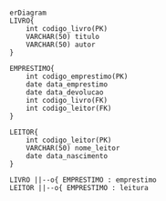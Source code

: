 <!-- Uma biblioteca deseja organizar seu sistema de empréstimo de livros. Cada livro disponível na biblioteca possui um identificador único, chamado de Código do Livro, além de um título e um autor. Os leitores que são as pessoas que podem pegar livros emprestados, também possuem um identificador único, chamado de Código do Leitor, bem como um nome e uma data de nascimento."

Os empréstimos representam o ato de um leitor pegar um livro emprestado e possuem um identificador único, chamado de Código do Empréstimo, além de duas datas: a Data do Empréstimo e a Data de Devolução. Um leitor pode pegar emprestado vários livros ao longo do tempo, mas cada livro pode ser emprestado a apenas um leitor de cada vez. 
-->


```mermaid

erDiagram
LIVRO{
    int codigo_livro(PK)
    VARCHAR(50) titulo
    VARCHAR(50) autor
}

EMPRESTIMO{
    int codigo_emprestimo(PK)
    date data_emprestimo
    date data_devolucao
    int codigo_livro(FK)
    int codigo_leitor(FK)
}

LEITOR{
    int codigo_leitor(PK)
    VARCHAR(50) nome_leitor
    date data_nascimento
}

LIVRO ||--o{ EMPRESTIMO : emprestimo
LEITOR ||--o{ EMPRESTIMO : leitura

```
